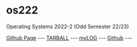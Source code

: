 # os222
Operating Systems 2022-2 (Odd Semester 22/23)

[Github Page](https://nailashfrni.github.io/os222/) ---
[TARBALL](https://os.vlsm.org/Log/nailashfrni.tar.bz2.txt) ---
[myLOG](https://nailashfrni.github.io/os222/TXT/mylog.txt) ---
[Github](https://github.com/nailashfrni/os222/) ---
<br><br>
